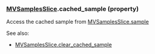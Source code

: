 ### [MVSamplesSlice](MVSamplesSlice.md).cached_sample (property)




Access the cached sample from [MVSamplesSlice.sample](MVSamplesSlice.sample.md)

See also:

* [MVSamplesSlice.clear_cached_sample](MVSamplesSlice.clear_cached_sample.md)

